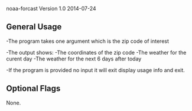 noaa-forcast Version 1.0 2014-07-24

General Usage
--------------

-The program takes one argument which is the zip code of interest

-The output shows:
	-The coordinates of the zip code
	-The weather for the curent day
	-The weather for the next 6 days after today

-If the program is provided no input it will exit display usage info and exit.

Optional Flags
---------------
None.

